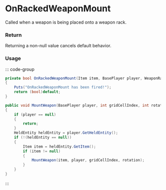 # OnRackedWeaponMount
<Badge type="info" text="Item"/><Badge type="danger" text="Carbon Compatible"/><Badge type="warning" text="Oxide Compatible"/>
Called when a weapon is being placed onto a weapon rack.

### Return
Returning a non-null value cancels default behavior.

### Usage
::: code-group
```csharp [Example]
private bool OnRackedWeaponMount(Item item, BasePlayer player, WeaponRack weaponRack)
{
	Puts("OnRackedWeaponMount has been fired!");
	return (bool)default;
}
```
```csharp [Source — Assembly-CSharp @ WeaponRack]
public void MountWeapon(BasePlayer player, int gridCellIndex, int rotation)
{
	if (player == null)
	{
		return;
	}
	HeldEntity heldEntity = player.GetHeldEntity();
	if (!(heldEntity == null))
	{
		Item item = heldEntity.GetItem();
		if (item != null)
		{
			MountWeapon(item, player, gridCellIndex, rotation);
		}
	}
}

```
:::
